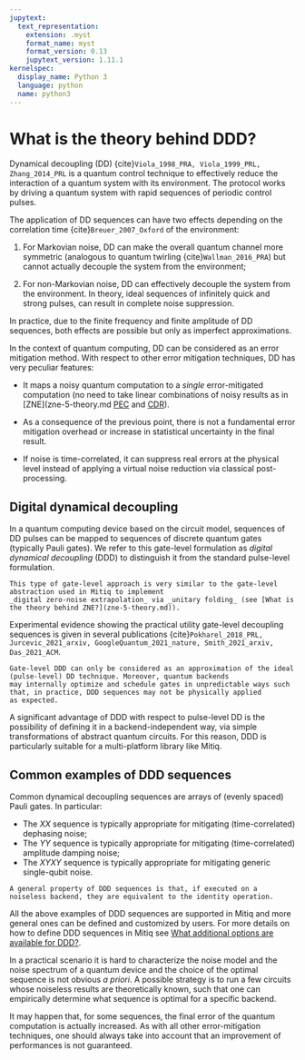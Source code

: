 ```yaml
---
jupytext:
  text_representation:
    extension: .myst
    format_name: myst
    format_version: 0.13
    jupytext_version: 1.11.1
kernelspec:
  display_name: Python 3
  language: python
  name: python3
---
```


# What is the theory behind DDD?

Dynamical decoupling (DD) {cite}`Viola_1998_PRA, Viola_1999_PRL, Zhang_2014_PRL`
is a quantum control technique to effectively reduce the interaction of a quantum system with its environment.
The protocol works by driving a quantum system with rapid sequences of periodic control pulses.

The application of DD sequences can have two effects depending on the correlation time {cite}`Breuer_2007_Oxford` of the environment:

1. For Markovian noise, DD can make the overall quantum channel more symmetric (analogous to quantum twirling {cite}`Wallman_2016_PRA`)
but cannot actually decouple the system from the environment;

2. For non-Markovian noise, DD can effectively decouple the system from the environment.
In theory, ideal sequences of infinitely quick and strong pulses, can result in complete noise suppression.

In practice, due to the finite frequency and finite amplitude of DD sequences,
both effects are possible but only as imperfect approximations.

In the context of quantum computing, DD can be considered as an error mitigation method.
With respect to other error mitigation techniques, DD has very peculiar features:

- It maps a noisy quantum computation to a _single_ error-mitigated computation (no need to take linear combinations
of noisy results as in [ZNE](zne-5-theory.md [PEC](pec-5-theory.md) and [CDR](cdr-5-theory.md)).

- As a consequence of the previous point, there is not a fundamental error mitigation overhead or
increase in statistical uncertainty in the final result.

- If noise is time-correlated, it can suppress real errors at the physical level instead of applying a virtual noise
reduction via classical post-processing.




## Digital dynamical decoupling

In a quantum computing device based on the circuit model, sequences of DD pulses can be mapped to sequences
of discrete quantum gates (typically Pauli gates). We refer to this gate-level formulation as _digital dynamical decoupling_ (DDD)
to distinguish it from the standard pulse-level formulation.



```{note}
This type of gate-level approach is very similar to the gate-level abstraction used in Mitiq to implement
_digital zero-noise extrapolation_ via _unitary folding_ (see [What is the theory behind ZNE?](zne-5-theory.md)).
```
Experimental evidence showing the practical utility gate-level decoupling sequences is given in several publications {cite}`Pokharel_2018_PRL, Jurcevic_2021_arxiv, GoogleQuantum_2021_nature, Smith_2021_arxiv, Das_2021_ACM`.


```{warning}
Gate-level DDD can only be considered as an approximation of the ideal (pulse-level) DD technique. Moreover, quantum backends 
may internally optimize and schedule gates in unpredictable ways such that, in practice, DDD sequences may not be physically applied
as expected.
```

A significant advantage of DDD with respect to pulse-level DD is the possibility of defining it in a backend-independent way, 
via simple transformations of abstract quantum circuits. For this reason, DDD is particularly suitable for a multi-platform library like Mitiq.



## Common examples of DDD sequences

Common dynamical decoupling sequences are arrays of (evenly spaced) Pauli gates. In particular:
- The _XX_ sequence is typically appropriate for mitigating (time-correlated) dephasing noise;
- The _YY_ sequence is typically appropriate for mitigating (time-correlated) amplitude damping noise;
- The _XYXY_ sequence is typically appropriate for mitigating generic single-qubit noise.

```{note}
A general property of DDD sequences is that, if executed on a noiseless backend, they are equivalent to the identity operation.
```

All the above examples of DDD sequences are supported in Mitiq and more general ones can be defined and customized by users.
For more details on how to define DDD sequences in Mitiq see [What additional options are available for DDD?](ddd-3-options.md).

In a practical scenario it is hard to characterize the noise model and the noise spectrum of a quantum device and the
choice of the optimal sequence is not obvious _a priori_. A possible strategy is to run a few circuits whose noiseless
results are theoretically known, such that one can empirically determine what sequence is optimal for a specific backend.

It may happen that, for some sequences, the final error of the quantum computation is actually increased.
As with all other error-mitigation techniques, one should always take into account that an improvement of performances is not guaranteed.

